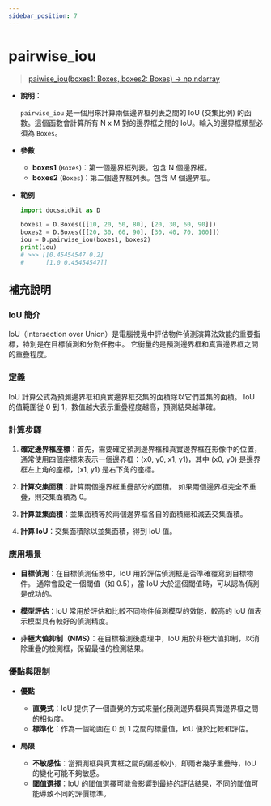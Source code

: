 ```yaml
---
sidebar_position: 7
---
```


# pairwise_iou

>[paiwise_iou(boxes1: Boxes, boxes2: Boxes) -> np.ndarray](https://github.com/DocsaidLab/DocsaidKit/blob/012540eebaebb2718987dd3ec0f7dcf40f403caa/docsaidkit/structures/functionals.py#L41)

- **說明**：

    `pairwise_iou` 是一個用來計算兩個邊界框列表之間的 IoU (交集比例) 的函數。這個函數會計算所有 N x M 對的邊界框之間的 IoU。輸入的邊界框類型必須為 `Boxes`。

- **參數**

    - **boxes1** (`Boxes`)：第一個邊界框列表。包含 N 個邊界框。
    - **boxes2** (`Boxes`)：第二個邊界框列表。包含 M 個邊界框。

- **範例**

    ```python
    import docsaidkit as D

    boxes1 = D.Boxes([[10, 20, 50, 80], [20, 30, 60, 90]])
    boxes2 = D.Boxes([[20, 30, 60, 90], [30, 40, 70, 100]])
    iou = D.pairwise_iou(boxes1, boxes2)
    print(iou)
    # >>> [[0.45454547 0.2]
    #      [1.0 0.45454547]]
    ```

## 補充說明

### IoU 簡介

IoU（Intersection over Union）是電腦視覺中評估物件偵測演算法效能的重要指標，特別是在目標偵測和分割任務中。 它衡量的是預測邊界框和真實邊界框之間的重疊程度。

### 定義

IoU 計算公式為預測邊界框和真實邊界框交集的面積除以它們並集的面積。 IoU 的值範圍從 0 到 1，數值越大表示重疊程度越高，預測結果越準確。

### 計算步驟

1. **確定邊界框座標**：首先，需要確定預測邊界框和真實邊界框在影像中的位置，通常使用四個座標來表示一個邊界框：(x0, y0, x1, y1)，其中 (x0, y0) 是邊界框左上角的座標，(x1, y1) 是右下角的座標。

2. **計算交集面積**：計算兩個邊界框重疊部分的面積。 如果兩個邊界框完全不重疊，則交集面積為 0。

3. **計算並集面積**：並集面積等於兩個邊界框各自的面積總和減去交集面積。

4. **計算 IoU**：交集面積除以並集面積，得到 IoU 值。

### 應用場景

- **目標偵測**：在目標偵測任務中，IoU 用於評估偵測框是否準確覆寫到目標物件。 通常會設定一個閾值（如 0.5），當 IoU 大於這個閾值時，可以認為偵測是成功的。

- **模型評估**：IoU 常用於評估和比較不同物件偵測模型的效能，較高的 IoU 值表示模型具有較好的偵測精度。

- **非極大值抑制（NMS）**：在目標檢測後處理中，IoU 用於非極大值抑制，以消除重疊的檢測框，保留最佳的檢測結果。

### 優點與限制

- **優點**

    - **直覺式**：IoU 提供了一個直覺的方式來量化預測邊界框與真實邊界框之間的相似度。
    - **標準化**：作為一個範圍在 0 到 1 之間的標量值，IoU 便於比較和評估。

- **局限**

    - **不敏感性**：當預測框與真實框之間的偏差較小，即兩者幾乎重疊時，IoU 的變化可能不夠敏感。
    - **閾值選擇**：IoU 的閾值選擇可能會影響到最終的評估結果，不同的閾值可能導致不同的評價標準。
